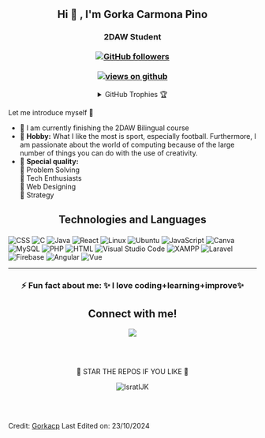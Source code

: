 <h2 align="center"> Hi 👋 , I'm Gorka Carmona Pino <br/></h2> 
<h3 align="center">2DAW Student <br> <br>
  <a href="https://github.com/Gorkacp" target="_blank">
    <img alt="GitHub followers" src="https://img.shields.io/github/followers/Gorkacp?label=Github%20followers&style=for-the-badge">
  </a> <br> <br>
  <a href="https://github.com/Gorkacp" target="_blank">
    <img src="https://komarev.com/ghpvc/?username=Gorkacp&label=Views&color=brightgreen&style=flat-square" alt="views on github" />
  </a>
</h3>   
                             
<details align="center"> 
  <summary>GitHub Trophies 🏆</summary>
<p align="center">
  <a href="https://github.com/ryo-ma/github-profile-trophy" target="_blank">
    <img src="https://github-profile-trophy.vercel.app/?username=Gorkacp&theme=gruvbox"/>
  </a>
</p>
</details>

Let me introduce myself :girl: 

- 🔭 I am currently finishing the 2DAW Bilingual course
- :art: <b>Hobby:</b> What I like the most is sport, especially football. Furthermore, I am passionate about the world of computing because of the large number of things you can do with the use of creativity.  
- :high_brightness: <b>Special quality:</b> <br>
        :beginner: Problem Solving <br>
        :beginner: Tech Enthusiasts <br>
        :beginner: Web Designing <br>
        :beginner: Strategy <br>

<h2 align="center">

 Technologies and Languages 
</h2>

![CSS](https://img.shields.io/badge/CSS-239120?&style=for-the-badge&logo=css3&logoColor=white)
![C](https://img.shields.io/badge/C-00599C?style=for-the-badge&logo=c&logoColor=white)
![Java](https://img.shields.io/badge/Java-ED8B00?style=for-the-badge&logo=java&logoColor=white)
![React](https://img.shields.io/badge/react-%2320232a.svg?style=for-the-badge&logo=react&logoColor=%2361DAFB)
![Linux](https://img.shields.io/badge/Linux-FCC624?style=for-the-badge&logo=linux&logoColor=black)
![Ubuntu](https://img.shields.io/badge/Ubuntu-E95420?style=for-the-badge&logo=ubuntu&logoColor=white)
![JavaScript](https://img.shields.io/badge/javascript-%23323330.svg?style=for-the-badge&logo=javascript&logoColor=%23F7DF1E)
![Canva](https://img.shields.io/badge/Canva-%2300C4CC.svg?style=for-the-badge&logo=Canva&logoColor=white)
![MySQL](https://img.shields.io/badge/MySQL-00000F?style=for-the-badge&logo=mysql&logoColor=white)
![PHP](https://img.shields.io/badge/PHP-777BB4?style=for-the-badge&logo=php&logoColor=white)
![HTML](https://img.shields.io/badge/HTML-239120?style=for-the-badge&logo=html5&logoColor=white)
![Visual Studio Code](https://img.shields.io/badge/Visual_Studio_Code-0078D4?style=for-the-badge&logo=visual%20studio%20code&logoColor=white)
![XAMPP](https://img.shields.io/badge/Xampp-F37623?style=for-the-badge&logo=xampp&logoColor=white)
![Laravel](https://img.shields.io/badge/Laravel-FF2D20?style=for-the-badge&logo=laravel&logoColor=white)
![Firebase](https://img.shields.io/badge/Firebase-FFCA28?style=for-the-badge&logo=firebase&logoColor=black)
![Angular](https://img.shields.io/badge/Angular-DD0031?style=for-the-badge&logo=angular&logoColor=white)
![Vue](https://img.shields.io/badge/Vue.js-4FC08D?style=for-the-badge&logo=vue.js&logoColor=white)

---------------------------------------------------------------------------------------------------------------------------------------------------------------------------------

<div align="center">
  
 ### ⚡️ Fun fact about me: ✨ I love coding+learning+improve✨ 

<h2>Connect with me!</h2>
 
[<img src="https://img.shields.io/badge/linkedin-%230077B5.svg?&style=for-the-badge&logo=linkedin&logoColor=white" />](https://www.linkedin.com/in/gorka-carmona-pino-803902294/) 

<br> <br>

🌟 STAR THE REPOS IF YOU LIKE 🌟

<p><img align="center" src="https://github-readme-streak-stats.herokuapp.com/?user=Gorkacp" alt="IsratIJK" /></p>

</div>

<br><br>

Credit: [Gorkacp](https://github.com/Gorkacp)
Last Edited on: 23/10/2024
